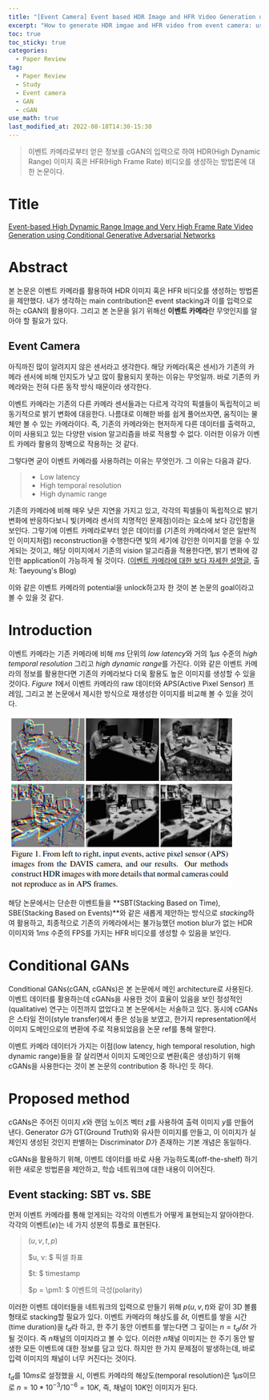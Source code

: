 ```yaml
---
title: "[Event Camera] Event based HDR Image and HFR Video Generation using cGAN"
excerpt: "How to generate HDR imgae and HFR video from event camera: using Conditional GAN"
toc: true
toc_sticky: true
categories:
  - Paper Review
tag:
  - Paper Review
  - Study
  - Event camera
  - GAN
  - cGAN
use_math: true
last_modified_at: 2022-08-18T14:30-15:30
---
```


> 이벤트 카메라로부터 얻은 정보를 cGAN의 입력으로 하여 HDR(High Dynamic Range) 이미지 혹은 HFR(High Frame Rate) 비디오를 생성하는 방법론에 대한 논문이다.

# Title
[Event-based High Dynamic Range Image and Very High Frame Rate Video Generation using Conditional Generative Adversarial Networks](https://arxiv.org/abs/1811.08230)

# Abstract
본 논문은 이벤트 카메라를 활용하여 HDR 이미지 혹은 HFR 비디오를 생성하는 방법론을 제안했다. 내가 생각하는 main contribution은 event stacking과 이를 입력으로 하는 cGAN의 활용이다. 그리고 본 논문을 읽기 위해선 **이벤트 카메라**란 무엇인지를 알아야 할 필요가 있다.

## Event Camera
아직까진 많이 알려지지 않은 센서라고 생각한다. 해당 카메라(혹은 센서)가 기존의 카메라 센서에 비해 인지도가 낮고 많이 활용되지 못하는 이유는 무엇일까. 바로 기존의 카메라와는 전혀 다른 동작 방식 때문이라 생각한다.

이벤트 카메라는 기존의 다른 카메라 센서들과는 다르게 각각의 픽셀들이 독립적이고 비동기적으로 밝기 변화에 대응한다. 나름대로 이해한 바를 쉽게 풀어쓰자면, 움직이는 물체만 볼 수 있는 카메라이다. 즉, 기존의 카메라와는 현저하게 다른 데이터를 출력하고, 이미 사용되고 있는 다양한 vision 알고리즘을 바로 적용할 수 없다. 이러한 이유가 이벤트 카메라 활용의 장벽으로 작용하는 것 같다.

그렇다면 굳이 이벤트 카메라를 사용하려는 이유는 무엇인가. 그 이유는 다음과 같다.

> - Low latency
> - High temporal resolution
> - High dynamic range

기존의 카메라에 비해 매우 낮은 지연을 가지고 있고, 각각의 픽셀들이 독립적으로 밝기 변화에 반응하다보니 빛(카메라 센서의 치명적인 문제점)이라는 요소에 보다 강인함을 보인다. 그렇기에 이벤트 카메라로부터 얻은 데이터를 (기존의 카메라에서 얻은 일반적인 이미지처럼) reconstruction을 수행한다면 빛의 세기에 강인한 이미지를 얻을 수 있게되는 것이고, 해당 이미지에서 기존의 vision 알고리즘을 적용한다면, 밝기 변화에 강인한 application이 가능하게 될 것이다. ([이벤트 카메라에 대한 보다 자세한 설명글](https://taeyoung96.github.io/research/EventSurvey/), 출처: Taeyoung's Blog)

이와 같은 이벤트 카메라의 potential을 unlock하고자 한 것이 본 논문의 goal이라고 볼 수 있을 것 같다.

# Introduction
이벤트 카메라는 기존 카메라에 비해 *ms* 단위의 *low latency*와 거의 *$1\mu s$* 수준의 *high temporal resolution* 그리고 *high dynamic range*를 가진다. 이와 같은 이벤트 카메라의 정보를 활용한다면 기존의 카메라보다 더욱 활용도 높은 이미지를 생성할 수 있을 것이다. *Figure 1*에서 이벤트 카메라의 raw 데이터와 APS(Active Pixel Sensor) 프레임, 그리고 본 논문에서 제시한 방식으로 재생성한 이미지를 비교해 볼 수 있을 것이다.

![fig1](/assets/images/PR-Event-based-HDR-HFR/fig1.png)

해당 논문에서는 단순한 이벤트들을 **SBT(Stacking Based on Time), SBE(Stacking Based on Events)**와 같은 새롭게 제안하는 방식으로 *stacking*하여 활용하고, 최종적으로 기존의 카메라에서는 불가능했던 motion blur가 없는 HDR 이미지와 $1ms$ 수준의 FPS를 가지는 HFR 비디오를 생성할 수 있음을 보인다.

# Conditional GANs
Conditional GANs(cGAN, cGANs)은 본 논문에서 메인 architecture로 사용된다. 이벤트 데이터를 활용하는데 cGANs을 사용한 것이 효율이 있음을 보인 정성적인(qualitative) 연구는 이전까지 없었다고 본 논문에서는 서술하고 있다. 동시에 cGANs은 스타일 전이(style transfer)에서 좋은 성능을 보였고, 한가지 representation에서 이미지 도메인으로의 변환에 주로 적용되었음을 논문 ref를 통해 말한다.

이벤트 카메라 데이터가 가지는 이점(low latency, high temporal resolution, high dynamic range)들을 잘 살리면서 이미지 도메인으로 변환(혹은 생성)하기 위해 cGANs을 사용한다는 것이 본 논문의 contribution 중 하나인 듯 하다.

# Proposed method
cGANs은 주어진 이미지 $x$와 랜덤 노이즈 벡터 $z$를 사용하여 출력 이미지 $y$를 만들어 낸다. Generator $G$가 GT(Ground Truth)와 유사한 이미지를 만들고, 이 이미지가 실제인지 생성된 것인지 판별하는 Discriminator $D$가 존재하는 기본 개념은 동일하다.

cGANs을 활용하기 위해, 이벤트 데이터를 바로 사용 가능하도록(off-the-shelf) 하기 위한 새로운 방법론을 제안하고, 학습 네트워크에 대한 내용이 이어진다.

## Event stacking: SBT vs. SBE
먼저 이벤트 카메라를 통해 얻게되는 각각의 이벤트가 어떻게 표현되는지 알아야한다. 각각의 이벤트($e$)는 네 가지 성분의 튜플로 표현된다.

> $(u, v, t, p)$
> 
> $u, v: $ 픽셀 좌표
>
> $t: $ timestamp
> 
> $p = \pm1: $ 이벤트의 극성(polarity)

이러한 이벤트 데이터들을 네트워크의 입력으로 만들기 위해 $p(u,v,t)$와 같이 3D 볼륨 형태로 stacking할 필요가 있다. 이벤트 카메라의 해상도를 $\delta t$, 이벤트를 쌓을 시간(time duration)을 $t_d$라 하고, 한 주기 동안 이벤트를 쌓는다면 그 깊이는 $n=t_d/\delta t$ 가 될 것이다. 즉 $n$채널의 이미지라고 볼 수 있다. 이러한 $n$채널 이미지는 한 주기 동안 발생한 모든 이벤트에 대한 정보를 담고 있다. 하지만 한 가지 문제점이 발생하는데, 바로 입력 이미지의 채널이 너무 커진다는 것이다.

$t_d$를 $10ms$로 설정했을 시, 이벤트 카메라의 해상도(temporal resolution)은 $1\mu s$이므로 $n=10*10^{-3}/10^{-6}=10K$, 즉, 채널이 $10K$인 이미지가 된다.






